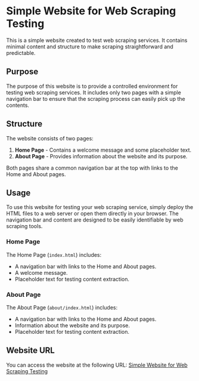 # Simple Website for Web Scraping Testing

This is a simple website created to test web scraping services. It contains minimal content and structure to make scraping straightforward and predictable.

## Purpose

The purpose of this website is to provide a controlled environment for testing web scraping services. It includes only two pages with a simple navigation bar to ensure that the scraping process can easily pick up the contents.

## Structure

The website consists of two pages:
1. **Home Page** - Contains a welcome message and some placeholder text.
2. **About Page** - Provides information about the website and its purpose.

Both pages share a common navigation bar at the top with links to the Home and About pages.

## Usage

To use this website for testing your web scraping service, simply deploy the HTML files to a web server or open them directly in your browser. The navigation bar and content are designed to be easily identifiable by web scraping tools.

### Home Page

The Home Page (`index.html`) includes:
- A navigation bar with links to the Home and About pages.
- A welcome message.
- Placeholder text for testing content extraction.

### About Page

The About Page (`about/index.html`) includes:
- A navigation bar with links to the Home and About pages.
- Information about the website and its purpose.
- Placeholder text for testing content extraction.

## Website URL

You can access the website at the following URL: [Simple Website for Web Scraping Testing](https://skieabad.github.io/webscrape-test/)